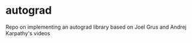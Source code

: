 # autograd

Repo on implementing an autograd library based on Joel Grus and Andrej Karpathy's videos
